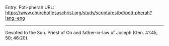 Entry: Poti-pherah
URL: https://www.churchofjesuschrist.org/study/scriptures/bd/poti-pherah?lang=eng

---

Devoted to the Sun. Priest of On and father-in-law of Joseph (Gen. 41:45, 50; 46:20).
